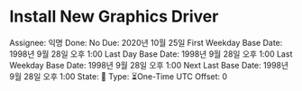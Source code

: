 # Install New Graphics Driver

Assignee: 익명
Done: No
Due: 2020년 10월 25일
First Weekday Base Date: 1998년 9월 28일 오후 1:00
Last Day Base Date: 1998년 9월 28일 오후 1:00
Last Weekday Base Date: 1998년 9월 28일 오후 1:00
Next Last Base Date: 1998년 9월 28일 오후 1:00
State: 🔴
Type: ⏳One-Time
UTC Offset: 0